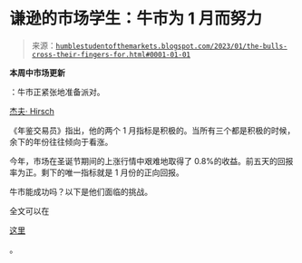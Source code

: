 <!--yml

分类：未分类

日期：2024-05-18 01:34:35

-->

# 谦逊的市场学生：牛市为 1 月而努力

> 来源：[`humblestudentofthemarkets.blogspot.com/2023/01/the-bulls-cross-their-fingers-for.html#0001-01-01`](https://humblestudentofthemarkets.blogspot.com/2023/01/the-bulls-cross-their-fingers-for.html#0001-01-01)

**本周中市场更新**

：牛市正紧张地准备派对。

[杰夫· Hirsch](https://twitter.com/AlmanacTrader/status/1612592650791575553)

《年鉴交易员》指出，他的两个 1 月指标是积极的。当所有三个都是积极的时候，余下的年份往往倾向于看涨。

今年，市场在圣诞节期间的上涨行情中艰难地取得了 0.8%的收益。前五天的回报率为正。剩下的唯一指标就是 1 月份的正向回报。

牛市能成功吗？以下是他们面临的挑战。

全文可以在

[这里](https://humblestudentofthemarkets.com/2023/01/11/the-bulls-cross-their-fingers-for-january/)

。
